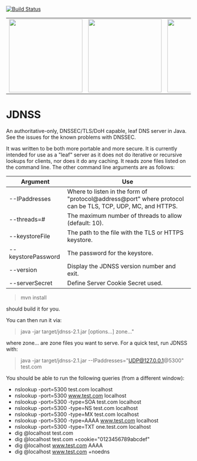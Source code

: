 [![Build Status](https://travis-ci.org/drsjb80/JDNSS.svg?branch=dev)](https://travis-ci.org/drsjb80/JDNSS)

<table>
<tr>
<td>
<img src="https://github.com/drsjb80/JDNSS/raw/master/NowWithDNSSEC.png" width="200">
</td>
<td>
<img src="https://github.com/drsjb80/JDNSS/raw/master/NowWithTLS.png" width="200">
</td>
<td>
<img src="https://github.com/drsjb80/JDNSS/raw/master/DOH.jpg" width="200">
</td>
</tr>
</table>

# JDNSS
An authoritative-only, DNSSEC/TLS/DoH capable, leaf DNS server in Java. See the
issues for the known problems with DNSSEC.

It was written to be both more portable and more secure.  It is
currently intended for use as a "leaf" server as it does not do
iterative or recursive lookups for clients, nor does it do any caching.
It reads zone files listed on the command line.  The other command line
arguments are as follows:

Argument            | Use
--------            | ---
--IPaddresses       | Where to listen in the form of "protocol@address@port" where protocol can be TLS, TCP, UDP, MC, and HTTPS.
--threads=#         | The maximum number of threads to allow (default: 10).
--keystoreFile      | The path to the file with the TLS or HTTPS keystore.
--keystorePassword  | The password for the keystore.
--version           | Display the JDNSS version number and exit.
--serverSecret      | Define Server Cookie Secret used. 

> mvn install

should build it for you.

You can then run it via:
> java -jar target/jdnss-2.1.jar [options...] zone..."

where zone... are zone files you want to serve.
For a quick test, run JDNSS with:
> java -jar target/jdnss-2.1.jar --IPaddresses="UDP@127.0.0.1@5300" test.com

You should be able to run the following queries (from a different window):

* nslookup -port=5300 test.com localhost
* nslookup -port=5300 www.test.com localhost
* nslookup -port=5300 -type=SOA test.com localhost
* nslookup -port=5300 -type=NS test.com localhost
* nslookup -port=5300 -type=MX test.com localhost
* nslookup -port=5300 -type=AAAA www.test.com localhost
* nslookup -port=5300 -type=TXT one.test.com localhost
* dig @localhost test.com 
* dig @localhost test.com +cookie="0123456789abcdef"
* dig @localhost www.test.com AAAA
* dig @localhost www.test.com +noedns
